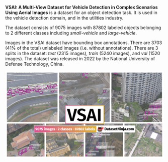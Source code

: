 **VSAI: A Multi-View Dataset for Vehicle Detection in Complex Scenarios Using Aerial Images** is a dataset for an object detection task. It is used in the vehicle detection domain, and in the utilities industry. 

The dataset consists of 9075 images with 87802 labeled objects belonging to 2 different classes including *small-vehicle* and *large-vehicle*.

Images in the VSAI dataset have bounding box annotations. There are 3703 (41% of the total) unlabeled images (i.e. without annotations). There are 3 splits in the dataset: *test* (2315 images), *train* (5240 images), and *val* (1520 images). The dataset was released in 2022 by the National University of Defense Technology, China.

<img src="https://github.com/dataset-ninja/vsai/raw/main/visualizations/poster.png">
